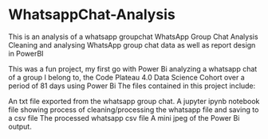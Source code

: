 # WhatsappChat-Analysis
This is an analysis of a whatsapp groupchat
WhatsApp Group Chat Analysis
Cleaning and analysing WhatsApp group chat data as well as report design in PowerBI

This was a fun project, my first go with Power Bi analyzing a whatsapp chat of a group I belong to, the Code Plateau 4.0 Data Science Cohort over a period of 81 days using Power Bi 
The files contained in this project include:

An txt file exported from the whatsapp group chat.
A jupyter ipynb notebook file showing process of cleaning/processing the whatsapp file and saving to a csv file
The processed whatsapp csv file
A mini jpeg of the Power Bi output.
